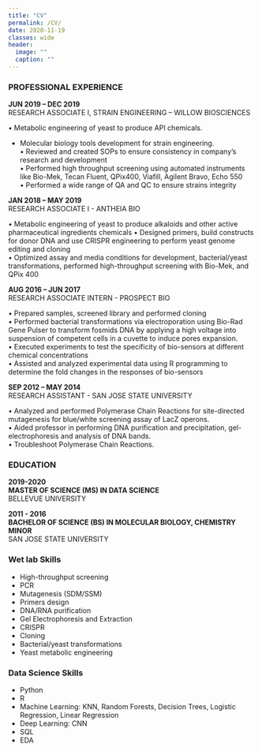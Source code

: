 ```yaml
---
title: "CV"
permalink: /CV/
date: 2020-11-19
classes: wide
header:
  image: ""
  caption: ""
---
```


### PROFESSIONAL EXPERIENCE

**JUN 2019 – DEC 2019**  
RESEARCH ASSOCIATE I, STRAIN ENGINEERING – WILLOW BIOSCIENCES  

•	Metabolic engineering of yeast to produce API chemicals. 
* Molecular biology tools development for strain engineering.  
•	Reviewed and created SOPs to ensure consistency in company’s research and development  
•	Performed high throughput screening using automated instruments like Bio-Mek, Tecan Fluent, QPix400, Viafill, Agilent Bravo, Echo 550  
•	Performed a wide range of QA and QC to ensure strains integrity  

**JAN 2018 – MAY 2019**  
RESEARCH ASSOCIATE I - ANTHEIA BIO  

•	Metabolic engineering of yeast to produce alkaloids and other active pharmaceutical ingredients chemicals
•	Designed primers, build constructs for donor DNA and use CRISPR engineering to perform yeast genome editing and cloning  
•	Optimized assay and media conditions for development, bacterial/yeast transformations, performed high-throughput screening with Bio-Mek, and QPix 400  

**AUG 2016 – JUN 2017**   
RESEARCH ASSOCIATE INTERN - PROSPECT BIO  

•	Prepared samples, screened library and performed cloning  
•	Performed bacterial transformations via electroporation using Bio-Rad Gene Pulser to transform fosmids DNA by applying a high voltage into suspension of competent cells in a cuvette to induce pores expansion.   
•	Executed experiments to test the specificity of bio-sensors at different chemical concentrations  
•	Assisted and analyzed experimental data using R programming to determine the fold changes in the responses of bio-sensors   

**SEP 2012 – MAY 2014**  
RESEARCH ASSISTANT - SAN JOSE STATE UNIVERSITY   

•	Analyzed and performed Polymerase Chain Reactions for site-directed mutagenesis for blue/white screening assay of LacZ operons.  
•	Aided professor in performing DNA purification and precipitation, gel-electrophoresis and analysis of DNA bands.  
•	Troubleshoot Polymerase Chain Reactions.   

### EDUCATION
**2019-2020**  
**MASTER OF SCIENCE (MS) IN DATA SCIENCE**   
BELLEVUE UNIVERSITY  

**2011 - 2016**  
**BACHELOR OF SCIENCE (BS) IN MOLECULAR BIOLOGY, CHEMISTRY MINOR**  
SAN JOSE STATE UNIVERSITY   

### Wet lab Skills
* High-throughput screening  
* PCR  
* Mutagenesis (SDM/SSM)    
* Primers design   
* DNA/RNA purification   
* Gel Electrophoresis and Extraction  
* CRISPR   
* Cloning  
* Bacterial/yeast transformations  
* Yeast metabolic engineering   

### Data Science Skills  
* Python
* R  
* Machine Learning: KNN, Random Forests, Decision Trees, Logistic Regression, Linear Regression    
* Deep Learning: CNN   
* SQL  
* EDA  
